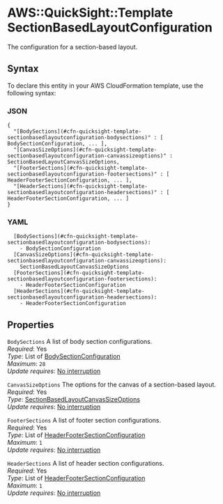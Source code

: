# AWS::QuickSight::Template SectionBasedLayoutConfiguration<a name="aws-properties-quicksight-template-sectionbasedlayoutconfiguration"></a>

The configuration for a section\-based layout\.

## Syntax<a name="aws-properties-quicksight-template-sectionbasedlayoutconfiguration-syntax"></a>

To declare this entity in your AWS CloudFormation template, use the following syntax:

### JSON<a name="aws-properties-quicksight-template-sectionbasedlayoutconfiguration-syntax.json"></a>

```
{
  "[BodySections](#cfn-quicksight-template-sectionbasedlayoutconfiguration-bodysections)" : [ BodySectionConfiguration, ... ],
  "[CanvasSizeOptions](#cfn-quicksight-template-sectionbasedlayoutconfiguration-canvassizeoptions)" : SectionBasedLayoutCanvasSizeOptions,
  "[FooterSections](#cfn-quicksight-template-sectionbasedlayoutconfiguration-footersections)" : [ HeaderFooterSectionConfiguration, ... ],
  "[HeaderSections](#cfn-quicksight-template-sectionbasedlayoutconfiguration-headersections)" : [ HeaderFooterSectionConfiguration, ... ]
}
```

### YAML<a name="aws-properties-quicksight-template-sectionbasedlayoutconfiguration-syntax.yaml"></a>

```
  [BodySections](#cfn-quicksight-template-sectionbasedlayoutconfiguration-bodysections): 
    - BodySectionConfiguration
  [CanvasSizeOptions](#cfn-quicksight-template-sectionbasedlayoutconfiguration-canvassizeoptions): 
    SectionBasedLayoutCanvasSizeOptions
  [FooterSections](#cfn-quicksight-template-sectionbasedlayoutconfiguration-footersections): 
    - HeaderFooterSectionConfiguration
  [HeaderSections](#cfn-quicksight-template-sectionbasedlayoutconfiguration-headersections): 
    - HeaderFooterSectionConfiguration
```

## Properties<a name="aws-properties-quicksight-template-sectionbasedlayoutconfiguration-properties"></a>

`BodySections`  <a name="cfn-quicksight-template-sectionbasedlayoutconfiguration-bodysections"></a>
A list of body section configurations\.  
*Required*: Yes  
*Type*: List of [BodySectionConfiguration](aws-properties-quicksight-template-bodysectionconfiguration.md)  
*Maximum*: `28`  
*Update requires*: [No interruption](https://docs.aws.amazon.com/AWSCloudFormation/latest/UserGuide/using-cfn-updating-stacks-update-behaviors.html#update-no-interrupt)

`CanvasSizeOptions`  <a name="cfn-quicksight-template-sectionbasedlayoutconfiguration-canvassizeoptions"></a>
The options for the canvas of a section\-based layout\.  
*Required*: Yes  
*Type*: [SectionBasedLayoutCanvasSizeOptions](aws-properties-quicksight-template-sectionbasedlayoutcanvassizeoptions.md)  
*Update requires*: [No interruption](https://docs.aws.amazon.com/AWSCloudFormation/latest/UserGuide/using-cfn-updating-stacks-update-behaviors.html#update-no-interrupt)

`FooterSections`  <a name="cfn-quicksight-template-sectionbasedlayoutconfiguration-footersections"></a>
A list of footer section configurations\.  
*Required*: Yes  
*Type*: List of [HeaderFooterSectionConfiguration](aws-properties-quicksight-template-headerfootersectionconfiguration.md)  
*Maximum*: `1`  
*Update requires*: [No interruption](https://docs.aws.amazon.com/AWSCloudFormation/latest/UserGuide/using-cfn-updating-stacks-update-behaviors.html#update-no-interrupt)

`HeaderSections`  <a name="cfn-quicksight-template-sectionbasedlayoutconfiguration-headersections"></a>
A list of header section configurations\.  
*Required*: Yes  
*Type*: List of [HeaderFooterSectionConfiguration](aws-properties-quicksight-template-headerfootersectionconfiguration.md)  
*Maximum*: `1`  
*Update requires*: [No interruption](https://docs.aws.amazon.com/AWSCloudFormation/latest/UserGuide/using-cfn-updating-stacks-update-behaviors.html#update-no-interrupt)